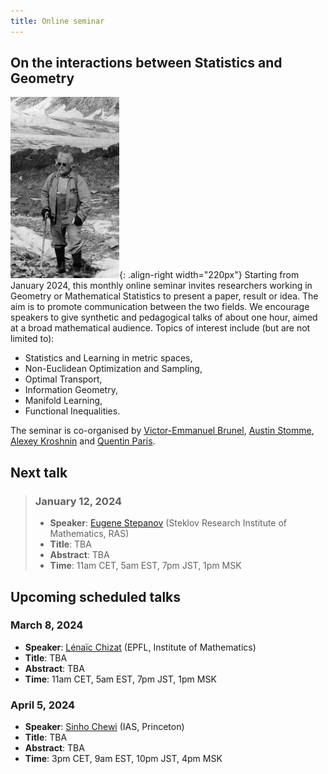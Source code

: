 ```yaml
---
title: Online seminar  
---
```

## On the interactions between Statistics and Geometry
![A.D.Alexandrov following the gradient](/images/Alexandrov.png "A.D.Alexandrov following the gradient"){: .align-right width="220px"}
Starting from January 2024, this monthly online seminar invites researchers working in Geometry or Mathematical Statistics to present a paper, result or idea. The aim is to promote communication between the two fields. We encourage speakers to give synthetic and pedagogical talks of about one hour, aimed at a broad mathematical audience. Topics of interest include (but are not limited to): 
- Statistics and Learning in metric spaces,
- Non-Euclidean Optimization and Sampling,
- Optimal Transport,
- Information Geometry,
- Manifold Learning,
- Functional Inequalities. 

The seminar is co-organised by  [Victor-Emmanuel Brunel](https://vebrunel.fr), [Austin Stomme](https://austinjstromme.github.io), [Alexey Kroshnin](https://www.hse.ru/en/org/persons/219293044) and [Quentin Paris](https://qparis-math.github.io).

## Next talk
> ### January 12, 2024
> - **Speaker**: [Eugene Stepanov](https://cvgmt.sns.it/person/26/) (Steklov Research Institute of Mathematics, RAS)
> - **Title**: TBA
> - **Abstract**: TBA
> - **Time**: 11am CET, 5am EST, 7pm JST, 1pm MSK

## Upcoming scheduled talks
### March 8, 2024
- **Speaker**: [Lénaïc Chizat](https://lchizat.github.io/) (EPFL, Institute of Mathematics)
- **Title**: TBA
- **Abstract**: TBA
- **Time**: 11am CET, 5am EST, 7pm JST, 1pm MSK
  
### April 5, 2024
- **Speaker**: [Sinho Chewi](https://chewisinho.github.io) (IAS, Princeton)
- **Title**: TBA
- **Abstract**: TBA
- **Time**: 3pm CET, 9am EST, 10pm JST, 4pm MSK





